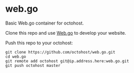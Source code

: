 web.go
======

Basic Web.go container for octohost.

Clone this repo and use [Web.go](http://webgo.io/) to develop your website.

Push this repo to your octohost:

```
git clone https://github.com/octohost/web.go.git
cd web.go
git remote add octohost git@ip.address.here:web.go.git
git push octohost master
```
